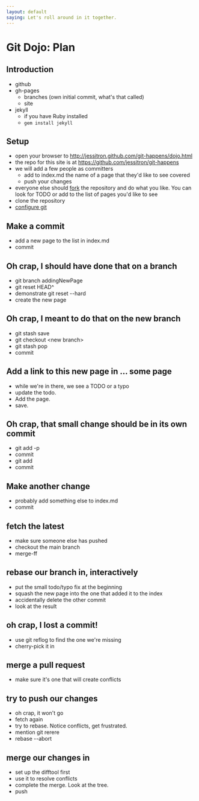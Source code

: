 ```yaml
---
layout: default
saying: Let's roll around in it together.
---
```


# Git Dojo: Plan

## Introduction
* github
* gh-pages
  * branches (own initial commit, what's that called)
  * site
* jekyll
  * if you have Ruby installed
  * `gem install jekyll`

## Setup
* open your browser to http://jessitron.github.com/git-happens/dojo.html
* the repo for this site is at https://github.com/jessitron/git-happens
* we will add a few people as committers
  * add to index.md the name of a page that they'd like to see covered
  * push your changes
* everyone else should [fork](fork.html) the repository and do what you like. You can
look for TODO or add to the list of pages you'd like to see
* clone the repository
* [configure git](commence.html)

## Make a commit
* add a new page to the list in index.md
* commit

## Oh crap, I should have done that on a branch
* git branch addingNewPage
* git reset HEAD^
* demonstrate git reset --hard
* create the new page

## Oh crap, I meant to do that on the new branch
* git stash save
* git checkout &lt;new branch&gt;
* git stash pop
* commit

## Add a link to this new page in ... some page
* while we're in there, we see a TODO or a typo
* update the todo.
* Add the page.
* save.

## Oh crap, that small change should be in its own commit
* git add -p
* commit
* git add
* commit

## Make another change
* probably add something else to index.md
* commit

## fetch the latest
* make sure someone else has pushed
* checkout the main branch
* merge-ff

## rebase our branch in, interactively
* put the small todo/typo fix at the beginning
* squash the new page into the one that added it to the index
* accidentally delete the other commit
* look at the result

## oh crap, I lost a commit!
* use git reflog to find the one we're missing
* cherry-pick it in

## merge a pull request
* make sure it's one that will create conflicts

## try to push our changes
* oh crap, it won't go
* fetch again
* try to rebase. Notice conflicts, get frustrated.
* mention git rerere
* rebase --abort

## merge our changes in
* set up the difftool first
* use it to resolve conflicts
* complete the merge. Look at the tree.
* push


